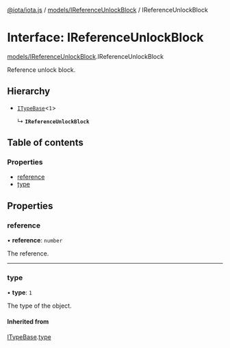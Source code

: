 [@iota/iota.js](../README.md) / [models/IReferenceUnlockBlock](../modules/models_IReferenceUnlockBlock.md) / IReferenceUnlockBlock

# Interface: IReferenceUnlockBlock

[models/IReferenceUnlockBlock](../modules/models_IReferenceUnlockBlock.md).IReferenceUnlockBlock

Reference unlock block.

## Hierarchy

- [`ITypeBase`](models_ITypeBase.ITypeBase.md)<``1``\>

  ↳ **`IReferenceUnlockBlock`**

## Table of contents

### Properties

- [reference](models_IReferenceUnlockBlock.IReferenceUnlockBlock.md#reference)
- [type](models_IReferenceUnlockBlock.IReferenceUnlockBlock.md#type)

## Properties

### reference

• **reference**: `number`

The reference.

___

### type

• **type**: ``1``

The type of the object.

#### Inherited from

[ITypeBase](models_ITypeBase.ITypeBase.md).[type](models_ITypeBase.ITypeBase.md#type)
